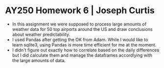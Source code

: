 # AY250 Homework 6 | Joseph Curtis

- In this assignment we were supposed to process large amounts of weather data for 50 top airports around the US and draw conclusions about weather predictability. 
- I used Pandas after getting the OK from Adam. While I would like to learn sqlite3, using Pandas is more time efficient for me at the moment.
- I didn't figure out exactly how to correlate based on the daily differences but I did calculate them and manage the dataframes accordlying with the large amounts of data.